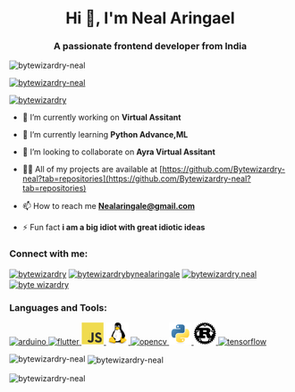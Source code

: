 <h1 align="center">Hi 👋, I'm Neal Aringael</h1>
<h3 align="center">A passionate frontend developer from India</h3>

<p align="left"> <img src="https://komarev.com/ghpvc/?username=bytewizardry-neal&label=Profile%20views&color=0e75b6&style=flat" alt="bytewizardry-neal" /> </p>

<p align="left"> <a href="https://github.com/ryo-ma/github-profile-trophy"><img src="https://github-profile-trophy.vercel.app/?username=bytewizardry-neal" alt="bytewizardry-neal" /></a> </p>

<p align="left"> <a href="https://twitter.com/bytewizardry" target="blank"><img src="https://img.shields.io/twitter/follow/bytewizardry?logo=twitter&style=for-the-badge" alt="bytewizardry" /></a> </p>

- 🔭 I’m currently working on **Virtual Assitant**

- 🌱 I’m currently learning **Python Advance,ML**

- 👯 I’m looking to collaborate on **Ayra Virtual Assitant**

- 👨‍💻 All of my projects are available at [https://github.com/Bytewizardry-neal?tab=repositories](https://github.com/Bytewizardry-neal?tab=repositories)

- 📫 How to reach me **Nealaringale@gmail.com**

- ⚡ Fun fact **i am a big idiot with great idiotic ideas**

<h3 align="left">Connect with me:</h3>
<p align="left">
<a href="https://twitter.com/bytewizardry" target="blank"><img align="center" src="https://raw.githubusercontent.com/rahuldkjain/github-profile-readme-generator/master/src/images/icons/Social/twitter.svg" alt="bytewizardry" height="30" width="40" /></a>
<a href="https://fb.com/bytewizardrybynealaringale" target="blank"><img align="center" src="https://raw.githubusercontent.com/rahuldkjain/github-profile-readme-generator/master/src/images/icons/Social/facebook.svg" alt="bytewizardrybynealaringale" height="30" width="40" /></a>
<a href="https://instagram.com/bytewizardry.neal" target="blank"><img align="center" src="https://raw.githubusercontent.com/rahuldkjain/github-profile-readme-generator/master/src/images/icons/Social/instagram.svg" alt="bytewizardry.neal" height="30" width="40" /></a>
<a href="https://www.youtube.com/c/byte wizardry" target="blank"><img align="center" src="https://raw.githubusercontent.com/rahuldkjain/github-profile-readme-generator/master/src/images/icons/Social/youtube.svg" alt="byte wizardry" height="30" width="40" /></a>
</p>

<h3 align="left">Languages and Tools:</h3>
<p align="left"> <a href="https://www.arduino.cc/" target="_blank" rel="noreferrer"> <img src="https://cdn.worldvectorlogo.com/logos/arduino-1.svg" alt="arduino" width="40" height="40"/> </a> <a href="https://flutter.dev" target="_blank" rel="noreferrer"> <img src="https://www.vectorlogo.zone/logos/flutterio/flutterio-icon.svg" alt="flutter" width="40" height="40"/> </a> <a href="https://developer.mozilla.org/en-US/docs/Web/JavaScript" target="_blank" rel="noreferrer"> <img src="https://raw.githubusercontent.com/devicons/devicon/master/icons/javascript/javascript-original.svg" alt="javascript" width="40" height="40"/> </a> <a href="https://www.linux.org/" target="_blank" rel="noreferrer"> <img src="https://raw.githubusercontent.com/devicons/devicon/master/icons/linux/linux-original.svg" alt="linux" width="40" height="40"/> </a> <a href="https://opencv.org/" target="_blank" rel="noreferrer"> <img src="https://www.vectorlogo.zone/logos/opencv/opencv-icon.svg" alt="opencv" width="40" height="40"/> </a> <a href="https://www.python.org" target="_blank" rel="noreferrer"> <img src="https://raw.githubusercontent.com/devicons/devicon/master/icons/python/python-original.svg" alt="python" width="40" height="40"/> </a> <a href="https://www.rust-lang.org" target="_blank" rel="noreferrer"> <img src="https://raw.githubusercontent.com/devicons/devicon/master/icons/rust/rust-plain.svg" alt="rust" width="40" height="40"/> </a> <a href="https://www.tensorflow.org" target="_blank" rel="noreferrer"> <img src="https://www.vectorlogo.zone/logos/tensorflow/tensorflow-icon.svg" alt="tensorflow" width="40" height="40"/> </a> </p>

<p><img align="left" src="https://github-readme-stats.vercel.app/api/top-langs?username=bytewizardry-neal&show_icons=true&locale=en&layout=compact" alt="bytewizardry-neal" /></p>

<p>&nbsp;<img align="center" src="https://github-readme-stats.vercel.app/api?username=bytewizardry-neal&show_icons=true&locale=en" alt="bytewizardry-neal" /></p>

<p><img align="center" src="https://github-readme-streak-stats.herokuapp.com/?user=bytewizardry-neal&" alt="bytewizardry-neal" /></p>
